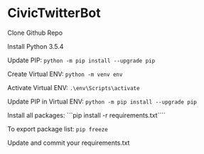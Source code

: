 # CivicTwitterBot

Clone Github Repo

Install Python 3.5.4

Update PIP: `python -m pip install --upgrade pip`

Create Virtual ENV: `python -m venv env`

Activate Virtual ENV: `.\env\Scripts\activate`

Update PIP in Virtual ENV: ```python -m pip install --upgrade pip```

Install all packages:
```pip install -r requirements.txt````

To export package list: ```pip freeze```

Update and commit your requirements.txt
